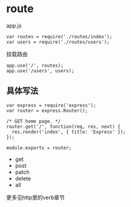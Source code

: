 # route


app.js

```
var routes = require('./routes/index');
var users = require('./routes/users');
```

挂载路由

```
app.use('/', routes);
app.use('/users', users);
```


## 具体写法

```
var express = require('express');
var router = express.Router();

/* GET home page. */
router.get('/', function(req, res, next) {
  res.render('index', { title: 'Express' });
});

module.exports = router;
```

- get
- post
- patch
- delete
- all

更多见http里的verb章节
